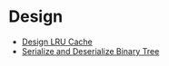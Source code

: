 # Design

- [Design LRU Cache](./LRUCache.java)
- [Serialize and Deserialize Binary Tree](./SerializeDeserializeTree.java)